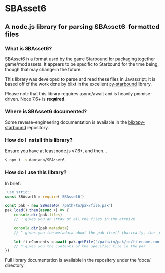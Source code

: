 # SBAsset6

## A node.js library for parsing SBAsset6-formatted files

### What is SBAsset6?

SBAsset6 is a format used by the game Starbound for packaging together game/mod assets.
It appears to be specific to Starbound for the time being, though that may change in the future.

This library was developed to parse and read these files in Javascript; it is based off of the work done by blixt in the excellent [py-starbound](https://github.com/blixt/py-starbound) library.

Please note that this library requires async/await and is heavily promise-driven.  Node 7.6+ is **required**.

### Where is SBAsset6 documented?

Some reverse-engineering documentation is available in the [blixt/py-starbound](https://github.com/blixt/py-starbound/blob/master/FORMATS.md) repository.

### How do I install this library?

Ensure you have at least node.js v7.6+, and then...

``` bash
$ npm i -s damianb/SBAsset6
```

### How do I use this library?

In brief:

``` js
'use strict'
const SBAsset6 = require('SBAsset6')

const pak = new SBAsset6('/path/to/pak/file.pak')
pak.load().then(async () => {
	console.dir(pak.files)
	// ^ gives you an array of all the files in the archive

	console.dir(pak.metadata)
	// ^ gives you the metadata about the pak itself (basically, the _metadata file)

	let fileContents = await pak.getFile('/path/in/pak/to/filename.config')
	// ^ gives you the contents of the specified file in the pak
})

```

Full library documentation is available in the repository under the /docs/ directory.
